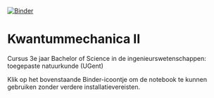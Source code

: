 [![Binder](https://mybinder.org/badge_logo.svg)](https://mybinder.org/v2/gh/AranLamaire/Kwantum_II/master)

# Kwantummechanica II
Cursus 3e jaar Bachelor of Science in de ingenieurswetenschappen: toegepaste natuurkunde (UGent)

Klik op het bovenstaande Binder-icoontje om de notebook te kunnen gebruiken zonder verdere installatievereisten.
